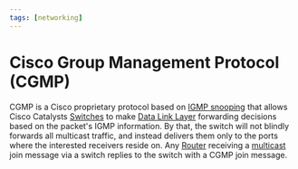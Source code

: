 ```yaml
---
tags: [networking]
---
```


# Cisco Group Management Protocol (CGMP)

CGMP is a Cisco proprietary protocol based on [IGMP snooping](202209271135.md)
that allows Cisco Catalysts [Switches](202207051907.md) to make [Data Link Layer](202206131651.md)
forwarding decisions based on the packet's IGMP information. By that, the switch
will not blindly forwards all multicast traffic, and instead delivers them only
to the ports where the interested receivers reside on. Any
[Router](202207061800.md) receiving a [multicast](202302201639.md) join message
via a switch replies to the switch with a CGMP join message.
